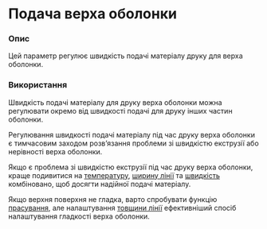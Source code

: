 Подача верха оболонки
====

### **Опис**

Цей параметр регулює швидкість подачі матеріалу друку для верха оболонки.

### **Використання**

Швидкість подачі матеріалу для друку верха оболонки можна регулювати окремо від швидкості подачі для друку інших частин оболонки.

Регулювання швидкості подачі матеріалу під час друку верха оболонки є тимчасовим заходом розвʼязання проблеми зі швидкістю екструзії або нерівності верха оболонки.

Якщо є проблема зі швидкістю екструзії під час друку верха оболонки, краще подивитися на [температуру](../heating_and_cooling/material_print_temperature.md), [ширину лінії](../experimental/roofing_line_width.md) та [швидкість](../printing_speed/speed_roofing.md) комбіновано, щоб досягти надійної подачі матеріалу.

Якщо верхня поверхня не гладка, варто спробувати функцію [прасування](../path_optimization/ironing_enabled.md), але налаштування [товщини лінії](../experimental/roofing_line_width.md) ефективніший спосіб налаштування гладкості верха оболонки.
